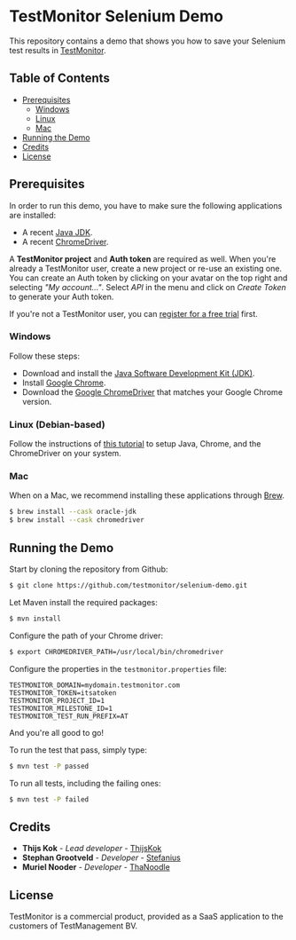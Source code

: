 # TestMonitor Selenium Demo

This repository contains a demo that shows you how to save your Selenium test results in [TestMonitor](https://www.testmonitor.com/).

## Table of Contents

- [Prerequisites](#prerequisites)
  * [Windows](#windows)
  * [Linux](#linux-debian-based)
  * [Mac](#mac)
- [Running the Demo](#running-the-demo)
- [Credits](#credits)
- [License](#license)

## Prerequisites

In order to run this demo, you have to make sure the following applications are installed:

* A recent [Java JDK](https://www.oracle.com/java/technologies/downloads/).
* A recent [ChromeDriver](https://chromedriver.chromium.org/).

A **TestMonitor project** and **Auth token** are required as well. When you're already a TestMonitor user, create a new project or re-use an existing one. You can create an Auth token by clicking on your avatar on the top right and selecting *"My account..."*. Select *API* in the menu and click on *Create Token* to generate your Auth token.

If you're not a TestMonitor user, you can [register for a free trial](https://register.testmonitor.com/) first.

### Windows

Follow these steps:

- Download and install the [Java Software Development Kit (JDK)](http://www.oracle.com/technetwork/java/javase/downloads/index.html).
- Install [Google Chrome](https://www.google.com/intl/en_us/chrome/).
- Download the [Google ChromeDriver](https://chromedriver.chromium.org/downloads) that matches your Google Chrome version.

### Linux (Debian-based)

Follow the instructions of [this tutorial](https://tecadmin.net/setup-selenium-chromedriver-on-ubuntu/) to setup Java, Chrome, and the ChromeDriver on your system.

### Mac

When on a Mac, we recommend installing these applications through [Brew](https://brew.sh/).

```sh
$ brew install --cask oracle-jdk
$ brew install --cask chromedriver
```

## Running the Demo

Start by cloning the repository from Github:

```sh
$ git clone https://github.com/testmonitor/selenium-demo.git
```

Let Maven install the required packages:

```sh
$ mvn install
```

Configure the path of your Chrome driver:

```sh
$ export CHROMEDRIVER_PATH=/usr/local/bin/chromedriver
```

Configure the properties in the `testmonitor.properties` file:

```properties
TESTMONITOR_DOMAIN=mydomain.testmonitor.com
TESTMONITOR_TOKEN=itsatoken
TESTMONITOR_PROJECT_ID=1
TESTMONITOR_MILESTONE_ID=1
TESTMONITOR_TEST_RUN_PREFIX=AT 
```

And you're all good to go! 

To run the test that pass, simply type:

```sh
$ mvn test -P passed
```

To run all tests, including the failing ones:

```sh
$ mvn test -P failed
```

## Credits

* **Thijs Kok** - *Lead developer* - [ThijsKok](https://github.com/thijskok)
* **Stephan Grootveld** - *Developer* - [Stefanius](https://github.com/stefanius)
* **Muriel Nooder** - *Developer* - [ThaNoodle](https://github.com/thanoodle)

## License

TestMonitor is a commercial product, provided as a SaaS application to the customers of TestManagement BV.
